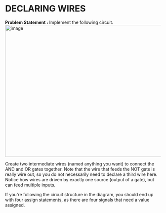 # DECLARING WIRES 
**Problem Statement :** Implement the following circuit. </br>
<img width="874" height="426" alt="image" src="https://github.com/user-attachments/assets/16fd1bc7-9403-4c27-bff0-8a424c11e287" /></br>

Create two intermediate wires (named anything you want) to connect the AND and OR gates together. Note that the wire that feeds the NOT gate is really wire out, so you do not necessarily need to declare a third wire here. Notice how wires are driven by exactly one source (output of a gate), but can feed multiple inputs.

If you're following the circuit structure in the diagram, you should end up with four assign statements, as there are four signals that need a value assigned.
